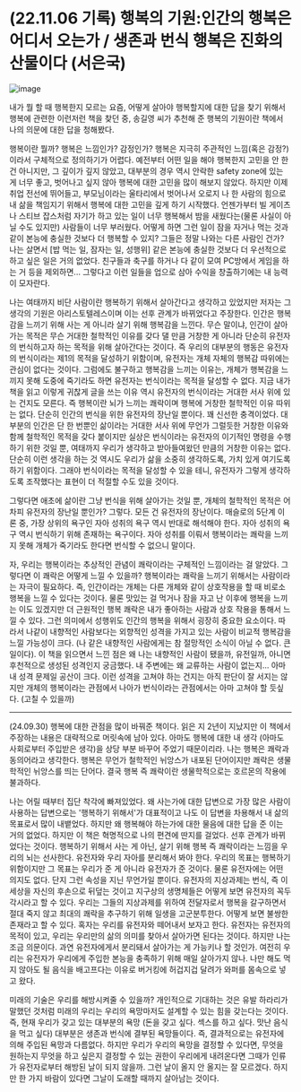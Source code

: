# (22.11.06 기록) 행복의 기원:인간의 행복은 어디서 오는가 / 생존과 번식 행복은 진화의 산물이다 (서은국)

![image](https://user-images.githubusercontent.com/43941383/185771791-f367e6a0-f300-4219-8152-5e79df4a36ed.jpg)


내가 뭘 할 때 행복한지 모르는 요즘, 어떻게 살아야 행복할지에 대한 답을 찾기 위해서 행복에 관련한 이런저런 책을 찾던 중, 송길영 씨가 추천해 준 행복의 기원이란 책에서 나의 의문에 대한 답을 청해봤다.

행복이란 뭘까? 행복은 느낌인가? 감정인가? 행복은 지극히 주관적인 느낌(혹은 감정?)이라서 구체적으로 정의하기가 어렵다. 예전부터 어떤 일을 해야 행복한지 고민을 안 한 건 아니지만, 그 깊이가 깊지 않았고, 대부분의 경우 역시 안락한 safety zone에 있는 게 너무 좋고, 벗어나고 싶지 않아 행복에 대한 고민을 많이 해보지 않았다. 하지만 이제 취업 전선에 뛰어들고, 부모님이라는 울타리에서 벗어나서 오로지 나 한 사람의 힘으로 내 삶을 책임지기 위해서 행복에 대한 고민을 깊게 하기 시작했다. 언젠가부터 빌 게이츠나 스티브 잡스처럼 자기가 하고 있는 일이 너무 행복해서 밤을 새웠다는(물론 사실이 아닐 수도 있지만) 사람들이 너무 부러웠다. 어떻게 하면 그런 일이 잠을 자거나 먹는 것과 같이 본능에 충실한 것보다 더 행복할 수 있지? 그들은 정말 나와는 다른 사람인 건가? 나는 살면서 [밥 먹는 일, 잠자는 일, 성행위] 같은 본능에 충실한 것보다 더 우선적으로 하고 싶은 일은 거의 없었다. 친구들과 축구를 하거나 다 같이 모여 PC방에서 게임을 하는 거 등을 제외하면... 그렇다고 이런 일들을 업으로 삼아 수익을 창출하기에는 내 능력이 모자란다.

나는 여태까지 비단 사람이란 행복하기 위해서 살아간다고 생각하고 있었지만 저자는 그 생각의 기원은 아리스토텔레스이며 이는 선후 관계가 바뀌었다고 주장한다. 인간은 행복감을 느끼기 위해 사는 게 아니라 살기 위해 행복감을 느낀다. 무슨 말이냐, 인간이 살아가는 목적은 무슨 거대한 철학적인 이유를 갖다 댈 만큼 거창한 게 아니라 단순히 유전자의 번식하고자 하는 목적을 위해 살아간다는 것이다. 즉 우리의 대부분의 행동은 유전자의 번식이라는 제1의 목적을 달성하기 위함이며, 유전자는 개체 자체의 행복감 따위에는 관심이 없다는 것이다. 그럼에도 불구하고 행복감을 느끼는 이유는, 개체가 행복감을 느끼지 못해 도중에 죽기라도 하면 유전자는 번식이라는 목적을 달성할 수 없다. 지금 내가 책을 읽고 이렇게 귀찮게 글을 쓰는 이유 역시 유전자의 번식이라는 거대한 서사 위에 있는 건지도 모른다. 즉 행복이란 뇌가 느끼는 쾌락이며 행복에 거창한 철학적인 이유 따위는 없다. 단순히 인간의 번식을 위한 유전자의 장난일 뿐이다. 꽤 신선한 충격이었다. 대부분의 인간은 단 한 번뿐인 삶이라는 거대한 서사 위에 무언가 그럴듯한 거창한 이유와 함께 철학적인 목적을 갖다 붙이지만 실상은 번식이라는 유전자의 이기적인 명령을 수행하기 위한 것일 뿐, 여태까지 우리가 생각하고 받아들여왔던 만큼의 거창한 이유는 없다. 단순히 이런 생각을 하는 것 역시도 우리가 삶을 소중히 생각하도록, 가치 있게 여기도록 하기 위함이다. 그래야 번식이라는 목적을 달성할 수 있을 테니, 유전자가 그렇게 생각하도록 조작했다는 표현이 더 적절할 수도 있을 것이다.

그렇다면 애초에 삶이란 그냥 번식을 위해 살아가는 것일 뿐, 개체의 철학적인 목적은 어차피 유전자의 장난일 뿐인가? 그렇다. 모든 건 유전자의 장난이다. 매슬로의 5단계 이론 중, 가장 상위의 욕구인 자아 성취의 욕구 역시 반대로 해석해야 한다. 자아 성취의 욕구 역시 번식하기 위해 존재하는 욕구이다. 자아 성취를 이뤄서 행복이라는 쾌락을 느끼지 못해 개체가 죽기라도 한다면 번식할 수 없으니 말이다.

 자, 우리는 행복이라는 추상적인 관념이 쾌락이라는 구체적인 느낌이라는 걸 알았다. 그렇다면 이 쾌락은 어떻게 느낄 수 있을까? 행복이라는 쾌락을 느끼기 위해서는 사람이라는 자극이 필요하다. 즉, 인간이라는 개체는 다른 개체와 같이 상호작용을 할 때 비로소 행복을 느낄 수 있다는 것이다. 물론 맛있는 걸 먹거나 잠을 자고 난 이후에 행복을 느끼는 이도 있겠지만 더 근원적인 행복 쾌락은 내가 좋아하는 사람과 상호 작용을 통해서 느낄 수 있다. 그런 의미에서 성행위도 인간의 행복을 위해서 굉장히 중요한 요소이다. 따라서 나같이 내향적인 사람보다는 외향적인 성격을 가지고 있는 사람이 비교적 행복감을 느낄 가능성이 크다. (나 같은 내향적인 사람에게는 참 절망적인 소식이 아닐 수 없다. 큰일이다). 이 책을 읽으면서 느낀 점은 왜 나는 내향적인 사람이 됐을까, 유전일까, 아니면 후천적으로 생성된 성격인지 궁금했다. 내 주변에는 왜 교류하는 사람이 없는지... 아마 내 성격 문제일 공산이 크다. 이런 성격을 고쳐야 하는 건지는 아직 판단이 잘 서지는 않지만 개체의 행복이라는 관점에서 나아가 번식이라는 관점에서는 아마 고쳐야 할 듯싶다. (고칠 수 있을까)

---  
(24.09.30)
행복에 대한 관점을 많이 바꿔준 책이다. 읽은 지 2년이 지났지만 이 책에서 주장하는 내용은 대략적으로 머릿속에 남아 있다. 아마도 행복에 대한 내 생각 (아마도 사회로부터 주입받은 생각)을 상당 부분 바꾸어 주었기 때문이리라. 나는 행복은 쾌락과 동의어라고 생각한다. 행복은 무언가 철학적인 뉘앙스가 내포된 단어이지만 쾌락은 생물학적인 뉘앙스를 띄는 단어다. 결국 행복 즉 쾌락이란 생물학적으로는 호르몬의 작용에 불과하다.

나는 어릴 때부터 집단 착각에 빠져있었다. 왜 사는가에 대한 답변으로 가장 많은 사람이 사용하는 답변으로는 '행복하기 위해서'가 대표적이고 나도 이 답변을 차용해서 내 삶의 목표로서 많이 내뱉었다. 하지만 왜 행복해야 하는가에 대한 물음에 대한 답을 준 이는 거의 없었다. 하지만 이 책은 혁명적으로 나의 편견에 딴지를 걸었다. 선후 관계가 바뀌었다는 것이다. 행복하기 위해서 사는 게 아닌, 살기 위해 행복 즉 쾌락이라는 느낌을 우리의 뇌는 선사한다. 유전자와 우리 자아를 분리해서 봐야 한다. 우리의 목표는 행복하기 위함이지만 그 목표는 우리가 준 게 아니라 유전자가 준 것이다. 물론 유전자에는 어떤 의지도 없다. 단지 그런 속성을 지닌 무언가일 뿐이다. 유전자의 지상과제는 번식, 즉 이 세상을 자신의 후손으로 뒤덮는 것이고 지구상의 생명체들은 어떻게 보면 유전자의 꼭두각시라고 할 수 있다. 우리는 그들의 지상과제를 위하여 전달자로서 행복을 갈구하면서 절대 죽지 않고 최대의 쾌락을 추구하기 위해 일생을 고군분투한다. 어떻게 보면 불쌍한 존재라고 할 수 있다. 혹자는 우리를 유전자와 떼어내서 보자고 한다. 유전자는 유전자의 목적이 있고, 우리는 우리만의 삶의 의미를 찾아서 살아가면 된다는 것이다. 하지만 나는 조금 의문이다. 과연 유전자에게서 분리돼서 살아가는 게 가능키나 할 것인가. 여전히 우리는 유전자가 우리에게 주입한 본능을 충족하기 위해 매일 살아가지 않나. 나만 해도 먹지 않아도 될 음식을 배고프다는 이유로 버거킹에 허겁지겁 달려가 와퍼를 몸속으로 넣고 왔다.

미래의 기술은 우리를 해방시켜줄 수 있을까? 개인적으로 기대하는 것은 유발 하라리가 말했던 것처럼 미래의 우리는 우리의 욕망마저도 설계할 수 있는 힘을 갖는다는 것이다. 즉, 현재 우리가 갖고 있는 대부분의 욕망 (돈을 갖고 싶다. 섹스를 하고 싶다. 맛난 음식을 먹고 싶다) 대부분은 생존과 번식에 결부된 욕망들이다. 즉, 결과적으로는 유전자에 의해 주입된 욕망과 다름없다. 하지만 우리가 우리의 욕망을 결정할 수 있다면, 무엇을 원하는지 무엇을 하고 싶은지 결정할 수 있는 권한이 우리에게 내려온다면 그때가 인류가 유전자로부터 해방된 날이 되지 않을까. 그런 날이 올지 안 올지는 잘 모르겠다. 하지만 한 가지 바람이 있다면 그날이 도래할 때까지 살아남는 것이다.

